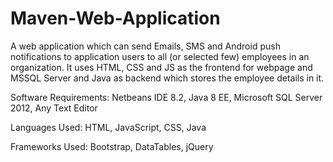 # Maven-Web-Application

A web application which can send Emails, SMS and Android push notifications to application users to all (or selected few) employees in an organization. It uses HTML, CSS and JS as the frontend for webpage and MSSQL Server and Java as backend which stores the employee details in it.

Software Requirements: Netbeans IDE 8.2, Java 8 EE, Microsoft SQL Server 2012, Any Text Editor

Languages Used: HTML, JavaScript, CSS, Java

Frameworks Used: Bootstrap, DataTables, jQuery
